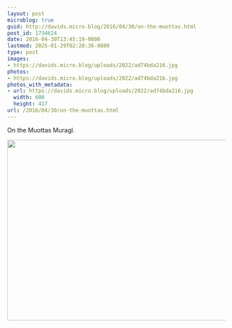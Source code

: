 ```yaml
---
layout: post
microblog: true
guid: http://davids.micro.blog/2016/04/30/on-the-muottas.html
post_id: 1734624
date: 2016-04-30T13:45:19-0800
lastmod: 2025-01-29T02:28:36-0800
type: post
images:
- https://davids.micro.blog/uploads/2022/ad74bda216.jpg
photos:
- https://davids.micro.blog/uploads/2022/ad74bda216.jpg
photos_with_metadata:
- url: https://davids.micro.blog/uploads/2022/ad74bda216.jpg
  width: 600
  height: 417
url: /2016/04/30/on-the-muottas.html
---
```

On the Muottas Muragl.

<img src="/uploads/2022/ad74bda216.jpg" width="600" height="417" alt="">
